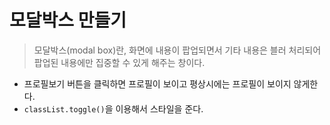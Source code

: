# 모달박스 만들기
> 모달박스(modal box)란, 화면에 내용이 팝업되면서 기타 내용은 블러 처리되어 팝업된 내용에만 집중할 수 있게 해주는 창이다. 
- 프로필보기 버튼을 클릭하면 프로필이 보이고 평상시에는 프로필이 보이지 않게한다.
- `classList.toggle()`을 이용해서 스타일을 준다.
